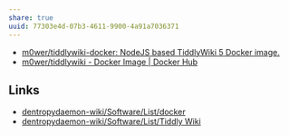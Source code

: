 ```yaml
---
share: true
uuid: 77303e4d-07b3-4611-9900-4a91a7036371
---
```

* [m0wer/tiddlywiki-docker: NodeJS based TiddlyWiki 5 Docker image.](https://github.com/m0wer/tiddlywiki-docker)
* [m0wer/tiddlywiki - Docker Image | Docker Hub](https://hub.docker.com/r/m0wer/tiddlywiki)

## Links

* [dentropydaemon-wiki/Software/List/docker](/undefined)
* [dentropydaemon-wiki/Software/List/Tiddly Wiki](/undefined)